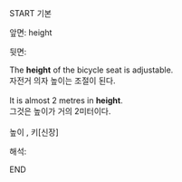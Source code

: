 START
기본

앞면:
height


뒷면:
<div>The <strong>height</strong> of the bicycle seat is adjustable. </div><div><div>자전거 의자 높이는 조절이 된다.</div></div><div><br></div><div><div>It is almost 2 metres in <strong>height</strong>. </div><div><div>그것은 높이가 거의 2미터이다.</div></div></div><div><br></div><div>높이 , 키[신장]</div>


해석:
<!--ID: 1746614454046-->
END